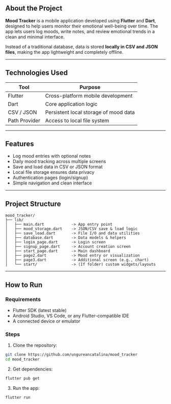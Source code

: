 ## About the Project

**Mood Tracker** is a mobile application developed using **Flutter** and **Dart**, designed to help users monitor their emotional well-being over time. The app lets users log moods, write notes, and review emotional trends in a clean and minimal interface.

Instead of a traditional database, data is stored **locally in CSV and JSON files**, making the app lightweight and completely offline.

---

## Technologies Used

| Tool         | Purpose                                |
|--------------|----------------------------------------|
| Flutter      | Cross-platform mobile development      |
| Dart         | Core application logic                 |
| CSV / JSON   | Persistent local storage of mood data  |
| Path Provider| Access to local file system            |

---

## Features

- Log mood entries with optional notes
- Daily mood tracking across multiple screens
- Save and load data in CSV or JSON format
- Local file storage ensures data privacy
- Authentication pages (login/signup)
- Simple navigation and clean interface

---

## Project Structure

```
mood_tracker/
├── lib/
│   ├── main.dart            -> App entry point
│   ├── mood_storage.dart    -> JSON/CSV save & load logic
│   ├── save_load.dart       -> File I/O and data utilities
│   ├── database.dart        -> Data models & helpers
│   ├── login_page.dart      -> Login screen
│   ├── signup_page.dart     -> Account creation screen
│   ├── start_page.dart      -> Main dashboard
│   ├── page2.dart           -> Mood entry or visualization
│   ├── page3.dart           -> Additional screen (e.g., chart)
│   └── start/               -> (If folder) custom widgets/layouts
```

---

## How to Run

### Requirements

- Flutter SDK (latest stable)
- Android Studio, VS Code, or any Flutter-compatible IDE
- A connected device or emulator

### Steps

1. Clone the repository:
```bash
git clone https://github.com/ungureancatalina/mood_tracker
cd mood_tracker
```

2. Get dependencies:
```bash
flutter pub get
```

3. Run the app:
```bash
flutter run
```
